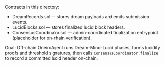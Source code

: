 Contracts in this directory:

- DreamRecords.sol — stores dream payloads and emits submission events.
- LucidBlocks.sol — stores finalized lucid block headers.
- ConsensusCoordinator.sol — admin-coordinated finalization entrypoint (placeholder for on-chain verification).

Goal: Off-chain OneiroAgent runs Dream-Mind-Lucid phases, forms lucidity proofs and threshold signatures, then calls `ConsensusCoordinator.finalize` to record a committed lucid header on-chain.
